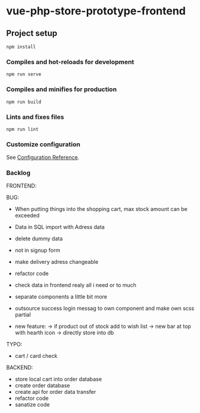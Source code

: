 # vue-php-store-prototype-frontend

## Project setup

```
npm install
```

### Compiles and hot-reloads for development

```
npm run serve
```

### Compiles and minifies for production

```
npm run build
```

### Lints and fixes files

```
npm run lint
```

### Customize configuration

See [Configuration Reference](https://cli.vuejs.org/config/).

### Backlog

FRONTEND:

BUG:

- When putting things into the shopping cart, max stock amount can be exceeded

- Data in SQL import with Adress data
- delete dummy data
- not in signup form
- make delivery adress changeable

- refactor code
- check data in frontend realy all i need or to much
- separate components a little bit more
- outsource success login messag to own component and make own scss partial

- new feature:
  -> if product out of stock add to wish list
  -> new bar at top with hearth icon
  -> directly store into db

TYPO:

- cart / card check

BACKEND:

- store local cart into order database
- create order database
- create api for order data transfer
- refactor code
- sanatize code
